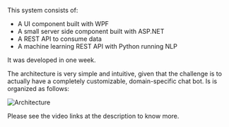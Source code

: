 This system consists of:

- A UI component built with WPF
- A small server side component built with ASP.NET
- A REST API to consume data
- A machine learning REST API with Python running NLP

It was developed in one week.

The architecture is very simple and intuitive, given that the challenge is to actually have a completely customizable, domain-specific chat bot. Is is organized as follows:

![Architecture](https://drive.google.com/uc?export=view&id=1RB7em2lb0JpkKTpBbm56EHngfIjH_h3d)

Please see the video links at the description to know more.
